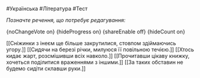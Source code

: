 #Українська #Література #Тест

*Позначте речення, що потребує редагування:*

{noChangeVote on}
{hideProgress on}
{shareEnable off}
{hideCount on}

[[Сніжинки з інеєм ще більше закрутилися, стовпом здіймаючись угору.]]
[[Сидячи на березі річки, милуюся її повільною течією.]]
[[Хтось кидає жарт, розсмішивши всіх навколо.]]
[[Прочитавши цікаву книжку, хочеться поділитися враженнями з іншими.]]
[[За таких обставин не будемо сидіти склавши руки.]]
